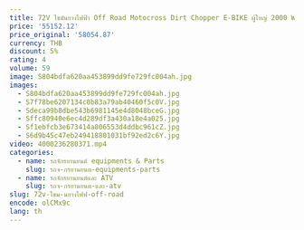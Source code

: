 ```yaml
---
title: 72V ไขมันยางไฟฟ้า Off Road Motocross Dirt Chopper E-BIKE ผู้ใหญ่ 2000 W ไฟฟ้าชุดจักรยาน Cabin และแบตเตอรี่สําหรับขายใช้
price: '55152.12'
price_original: '58054.87'
currency: THB
discount: 5%
rating: 4
volume: 59
image: S804bdfa620aa453899dd9fe729fc004ah.jpg
images:
  - S804bdfa620aa453899dd9fe729fc004ah.jpg
  - S7f78be6207134c0b83a79ab40460f5c0V.jpg
  - Sdeca99b8dbe543b6981145e4d8048bceG.jpg
  - Sffc80940e6ec4d289df3a430a18e4a025.jpg
  - Sf1ebfcb3e673414a806553d4ddbc961cZ.jpg
  - S6d9b45c47eb249418801031bf92ed2c6Y.jpg
video: 4000236280371.mp4
categories:
  - name: รถจักรยานยนต์ equipments & Parts
    slug: รถจ-กรยานยนต-equipments-parts
  - name: รถจักรยานยนต์และ ATV
    slug: รถจ-กรยานยนต-และ-atv
slug: 72v-ไขม-นยางไฟฟ-off-road
encode: olCMx9c
lang: th
---
```

  